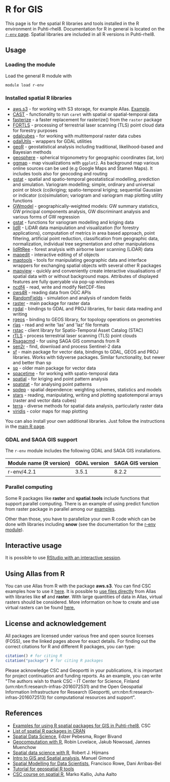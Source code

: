 # R for GIS

This page is for the spatial R libraries and tools installed in the R environment in Puhti-rhel8. Documentation for R in general is located on the [`r-env` page](r-env.md). Spatial libraries are included in all R versions in Puhti-rhel8.

## Usage

### Loading the module

Load the general R module with

```
module load r-env
```

### Installed spatial R libraries

* [aws.s3](https://cran.r-project.org/web/packages/aws.s3/) - for working with S3 storage, for example Allas. [Example](https://github.com/csc-training/geocomputing/blob/master/R/allas/working_with_allas_from_R_S3.R).
* [CAST](https://cran.r-project.org/web/packages/CAST/index.html) - functionality to run `caret` with spatial or spatial-temporal data
* [fasterize](https://cran.r-project.org/web/packages/fasterize/index.html) -  a faster replacement for rasterize() from the `raster` package 
* [FORTLS](https://cran.r-project.org/web/packages/FORTLS/index.html) - processing of terrestrial laser scanning (TLS) point cloud data for forestry purposes
* [gdalcubes](https://cran.r-project.org/web/packages/gdalcubes/index.html) - for working with multitemporal raster data cubes
* [gdalUtils](https://cran.r-project.org/web/packages/gdalUtils/index.html) - wrappers for GDAL utilities
* [geoR](https://cran.r-project.org/web/packages/geoR/index.html) - geostatistical analysis including traditional, likelihood-based and Bayesian methods
* [geosphere](https://cran.r-project.org/web/packages/geosphere/index.html) - spherical trigonometry for geographic coordinates (lat, lon)
* [ggmap](https://cran.r-project.org/web/packages/ggmap/index.html) - map visualizations with `ggplot2`. As background map various online sources can be ued (e.g Google Maps and Stamen Maps). It includes tools also for geocoding and routing
* [gstat](https://cran.r-project.org/web/packages/gstat/index.html) - spatial and spatio-temporal geostatistical modelling, prediction and simulation. Variogram modelling; simple, ordinary and universal point or block (co)kriging; spatio-temporal kriging; sequential Gaussian or indicator (co)simulation; variogram and variogram map plotting utility functions
* [GWmodel](https://cran.r-project.org/web/packages/GWmodel/index.html) - geographically-weighted models: GW summary statistics, GW principal components analysis, GW discriminant analysis and various forms of GW regression
* [gstat](https://cran.r-project.org/web/packages/gstat/index.html) - functions for variogram modelling and kriging data 
* [lidR](https://cran.r-project.org/web/packages/lidR/index.html) - LiDAR data manipulation and visualization (for forestry applications), computation of metrics in area based approach, point filtering, artificial point reduction, classification from geographic data, normalization, individual tree segmentation and other manipulations
* [lidRtRee](https://cran.r-project.org/web/packages/lidaRtRee/index.html) - forest analysis with airborne laser scanning (LiDAR) data
* [mapedit](https://cran.r-project.org/web/packages/mapedit/index.html) - interactive editing of sf objects
* [maptools](https://cran.r-project.org/web/packages/maptools/index.html) - tools for manipulating geographic data and interface wrappers for exchanging spatial objects with several other R packages
* [mapview](https://cran.r-project.org/web/packages/mapview/index.html) - quickly and conveniently create interactive visualisations of spatial data with or without background maps. Attributes of displayed features are fully queryable via pop-up windows
* [ncdf4](https://cran.r-project.org/web/packages/ncdf4/index.html) - read, write and modify NetCDF-files
* [ows4R](https://cran.r-project.org/web/packages/ows4R/index.html) - reading data from OGC APIs
* [RandomFields](https://cran.r-project.org/web/packages/RandomFields/index.html) - simulation and analysis of random fields
* [raster](https://cran.r-project.org/web/packages/raster/index.html) - main package for raster data
* [rgdal](https://cran.r-project.org/web/packages/rgdal/index.html) - bindings to GDAL and PROJ libraries, for basic data reading and writing
* [rgeos](https://cran.r-project.org/web/packages/rgeos/index.html) - binding to GEOS library, for topology operations on geometries
* [rlas](https://cran.r-project.org/web/packages/rlas/index.html) - read and write 'las' and 'laz' file formats
* [rstac](https://cran.r-project.org/web/packages/rstac/index.html) - client library for Spatio-Temporal Asset Catalog (STAC)
* [rTLS](https://cran.r-project.org/web/packages/rTLS/index.html) - process terrestrial laser scanning (TLS) point clouds 
* [Rsagacmd](https://cran.r-project.org/web/packages/Rsagacmd/index.html) - for using SAGA GIS commands from R
* [sen2r](https://sen2r.ranghetti.info/) - find, download and process Sentinel-2 data
* [sf](https://cran.r-project.org/web/packages/sf/index.html) - main package for vector data, bindings to GDAL, GEOS and PROJ libraries. Works with tidyverse packages. Similar functionality, but newer and better than sp
* [sp](https://cran.r-project.org/web/packages/sp/index.html) - older main package for vector data
* [spacetime](https://cran.r-project.org/web/packages/spacetime/index.html) - for working with spatio-temporal data
* [spatial](https://cran.r-project.org/web/packages/spatial/index.html) - for kriging and point pattern analysis
* [spatstat](https://cran.r-project.org/web/packages/spatstat/index.html) - for analysing point patterns
* [spdep](https://cran.r-project.org/web/packages/spdep/index.html) - spatial dependence: weighting schemes, statistics and models
* [stars](https://cran.r-project.org/web/packages/stars/index.html) - reading, manipulating, writing and plotting spatiotemporal arrays (raster and vector data cubes)
* [terra](https://cran.r-project.org/web/packages/terra/index.html) - diverse methods for spatial data analysis, particularly raster data
* [viridis](https://cran.r-project.org/web/packages/viridis/index.html) - color maps for map plotting

You can also install your own additional libraries. Just follow the instructions in the [main R page](r-env.md).

### GDAL and SAGA GIS support

The `r-env` module includes the following GDAL and SAGA GIS installations.

| Module name (R version) | GDAL version | SAGA GIS version | 
| ----------------------- | ------------ | ---------------- | 
| r-env/4.2.1             | 3.5.1        | 8.2.2            | 


### Parallel computing

Some R packages like __raster__ and __spatial.tools__ include functions that support parallel computing. There is an example of using predict function from raster package in parallel among our [examples](https://github.com/csc-training/geocomputing/tree/master/R/raster_predict). 

Other than those, you have to parallelize your own R code which can be done with libraries including __snow__ (see the documentation for the [r-env module](r-env.md)).

## Interactive usage

It is possible to use [RStudio with an interactive session](../support/tutorials/rstudio-or-jupyter-notebooks.md).

## Using Allas from R

You can use Allas from R with the package __aws.s3__. You can find CSC examples how to use it [here](https://github.com/csc-training/geocomputing/blob/master/R/allas/working_with_allas_from_R_S3.R). It is possible to [use files directly](gdal.md#using-files-directly-from-allas) from Allas with libraries like __sf__ and __raster__. With large quantities of data in Allas, virtual rasters should be considered. More information on how to create and use virtual rasters can be found [here.](https://research.csc.fi/virtual_rasters)

## License and acknowledgement

All packages are licensed under various free and open source licenses (FOSS), see the linked pages above for exact details.
For finding out the correct citations for R and different R packages, you can type:

```r
citation() # for citing R
citation("package") # for citing R packages
```

Please acknowledge CSC and Geoportti in your publications, it is important for project continuation and funding reports.
As an example, you can write "The authors wish to thank CSC - IT Center for Science, Finland (urn:nbn:fi:research-infras-2016072531) and the Open Geospatial Information Infrastructure for Research (Geoportti, urn:nbn:fi:research-infras-2016072513) for computational resources and support".

## References

* [Examples for using R spatial packages for GIS in Puhti-rhel8](https://github.com/csc-training/geocomputing/tree/master/R), CSC
* [List of spatial R packages in CRAN](https://cran.r-project.org/web/views/Spatial.html)
* [Spatial Data Science](https://keen-swartz-3146c4.netlify.app/), Edzer Pebesma, Roger Bivand
* [Geocomputation with R](https://geocompr.robinlovelace.net/), Robin Lovelace, Jakub Nowosad, Jannes Muenchow
* [Spatial data science with R](https://rspatial.org/index.html), Robert J. Hijmans
* [Intro to GIS and Spatial analysis](https://mgimond.github.io/Spatial/index.html), Manuel Gimond
* [Spatial Modelling for Data Scientists](https://gdsl-ul.github.io/san/), Francisco Rowe, Dani Arribas-Bel
* [Tutorial for geospatial R tools](https://datacarpentry.org/r-raster-vector-geospatial/)
* [CSC course on spatial R](https://www.csc.fi/web/training/-/spatial-data-analysis-with-1), Marko Kallio, Juha Aalto
